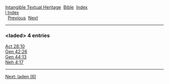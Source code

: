 [Intangible Textual Heritage](../../index)  [Bible](../index) 
[Index](index)   
[l Index](_l_)  
  [Previous](c06573)  [Next](c06575) 

------------------------------------------------------------------------

### &lt;laded&gt; 4 entries

[Act 28:10](../kjv/act028.htm#010)  
[Gen 42:26](../kjv/gen042.htm#026)  
[Gen 44:13](../kjv/gen044.htm#013)  
[Neh 4:17](../kjv/neh004.htm#017)  

------------------------------------------------------------------------

[Next: laden (6)](c06575)
